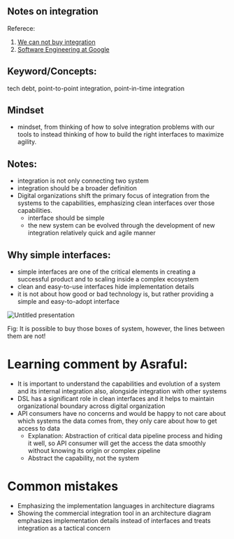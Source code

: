 ## Notes on integration 

Referece:
1. [We can not buy integration](https://martinfowler.com/articles/cant-buy-integration.html)
2. [Software Engineering at Google](https://www.oreilly.com/library/view/software-engineering-at/9781492082781/)

## Keyword/Concepts:
tech debt, point-to-point integration, point-in-time integration

## Mindset 

- mindset, from thinking of how to solve integration problems with our tools to instead thinking of how to build the right interfaces to maximize agility.

## Notes:
- integration is not only connecting two system 
- integration should be a broader definition
- Digital organizations shift the primary focus of integration from the systems to the capabilities, emphasizing clean interfaces over those capabilities.
  - interface should be simple
  - the new system can be evolved through the development of new integration relatively quick and agile manner 

## Why simple interfaces:
- simple interfaces are one of the critical elements in creating a successful product and to scaling inside a complex ecosystem
- clean and easy-to-use interfaces hide implementation details
- it is not about how good or bad technology is, but rather providing a simple and easy-to-adopt interface


![Untitled presentation](https://user-images.githubusercontent.com/284564/214820897-0ecba622-fdaf-4669-b2b3-4e22e76b1b20.png)

Fig: It is possible to buy those boxes of system, however, the lines between them are not!

# Learning comment by Asraful:
- It is important to understand the capabilities and evolution of a system and its internal integration also, alongside integration with other systems
- DSL has a significant role in clean interfaces and it helps to maintain organizational boundary across digital organization
- API consumers have no concerns and would be happy to not care about which systems the data comes from, they only care about how to get access to data
  - Explanation: Abstraction of critical data pipeline process and hiding it well, so API consumer will get the access the data smoothly without knowing 
    its origin or complex pipeline
  - Abstract the capability, not the system

# Common mistakes
- Emphasizing the implementation languages in architecture diagrams
- Showing the commercial integration tool in an architecture diagram emphasizes implementation details instead of interfaces and treats
  integration as a tactical concern
